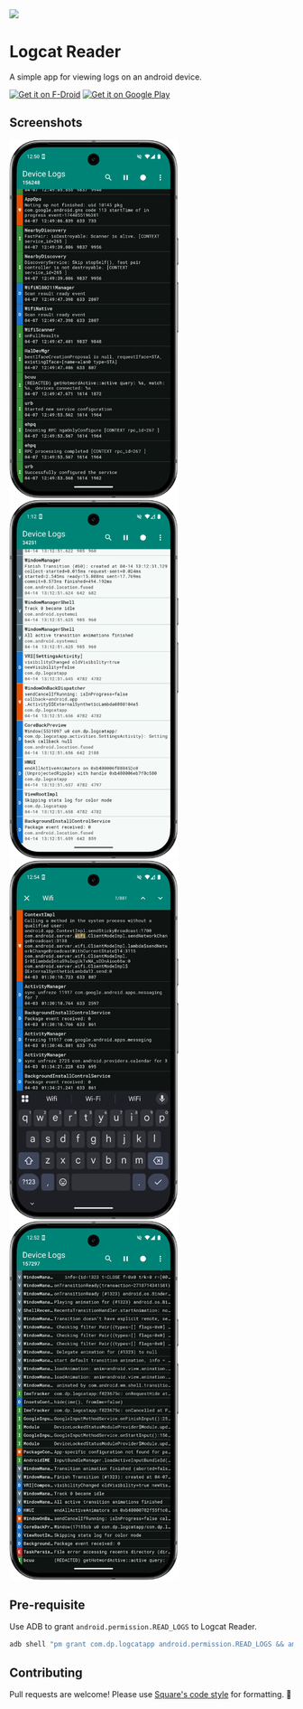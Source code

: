<img src="/app/playstore_images/launcher_icon.png" width="192px" />

# Logcat Reader

A simple app for viewing logs on an android device.

<a href="https://f-droid.org/packages/com.dp.logcatapp/" target="_blank">
<img src="https://f-droid.org/badge/get-it-on.png" alt="Get it on F-Droid" height="80"/></a>
<a href='https://play.google.com/store/apps/details?id=com.dp.logcatapp'><img alt='Get it on Google Play' src='https://play.google.com/intl/en_us/badges/images/generic/en_badge_web_generic.png' height="80"/></a>

## Screenshots

<img src="/app/playstore_images/screenshots/dark_mode.png" width="300px" /> <img src="/app/playstore_images/screenshots/light_mode.png" width="300px" />
<img src="/app/playstore_images/screenshots/search.png" width="300px" /> <img src="/app/playstore_images/screenshots/compact_view.png" width="300px" />

## Pre-requisite

Use ADB to grant `android.permission.READ_LOGS` to Logcat Reader.

```sh
adb shell "pm grant com.dp.logcatapp android.permission.READ_LOGS && am force-stop com.dp.logcatapp"
```

## Contributing

Pull requests are welcome! Please
use [Square's code style](https://github.com/square/java-code-styles) for formatting. 🙏
